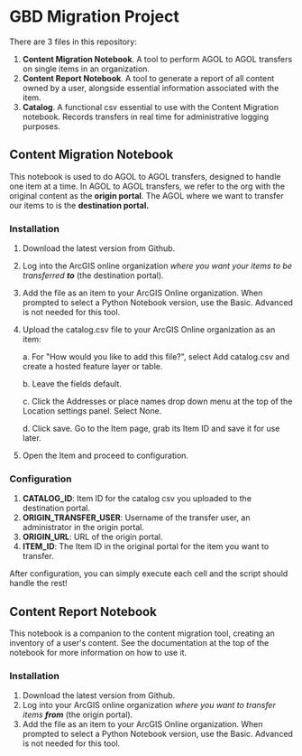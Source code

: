 # GBD Migration Project

There are 3 files in this repository:

1. **Content Migration Notebook**. A tool to perform AGOL to AGOL transfers on single items in an organization.
2. **Content Report Notebook**. A tool to generate a report of all content owned by a user, alongside essential information associated with the item.
3. **Catalog**. A functional csv essential to use with the Content Migration notebook. Records transfers in real time for administrative logging purposes. 

## Content Migration Notebook

This notebook is used to do AGOL to AGOL transfers, designed to handle one item at a time. In AGOL to AGOL transfers, we refer to the org with the original content as the **origin portal**. The AGOL where we want to transfer our items to is the **destination portal.**

### Installation 
  1. Download the latest version from Github.
  2. Log into the ArcGIS online organization *where you want your items to be transferred **to*** (the destination portal).
  3. Add the file as an item to your ArcGIS Online organization. When prompted to select a Python Notebook version, use the Basic. Advanced is not needed for this tool.
  4. Upload the catalog.csv file to your ArcGIS Online organization as an item:
     
     a. For "How would you like to add this file?", select Add catalog.csv and create a hosted feature layer or table.
     
     b. Leave the fields default.
     
     c. Click the Addresses or place names drop down menu at the top of the Location settings panel. Select None.
     
     d. Click save. Go to the Item page, grab its Item ID and save it for use later.
     
  6. Open the Item and proceed to configuration.

### Configuration
  1. **CATALOG_ID**: Item ID for the catalog csv you uploaded to the destination portal.
  2. **ORIGIN_TRANSFER_USER**: Username of the transfer user, an administrator in the origin portal.
  3. **ORIGIN_URL**: URL of the origin portal.
  4. **ITEM_ID**: The Item ID in the original portal for the item you want to transfer.

 After configuration, you can simply execute each cell and the script should handle the rest!

 ## Content Report Notebook

 This notebook is a companion to the content migration tool, creating an inventory of a user's content. See the documentation at the top of the notebook for more information on how to use it. 

 ### Installation
  1. Download the latest version from Github.
  2. Log into your ArcGIS online organization *where you want to transfer items **from*** (the origin portal).
  3. Add the file as an item to your ArcGIS Online organization. When prompted to select a Python Notebook version, use the Basic. Advanced is not needed for this tool.

 
